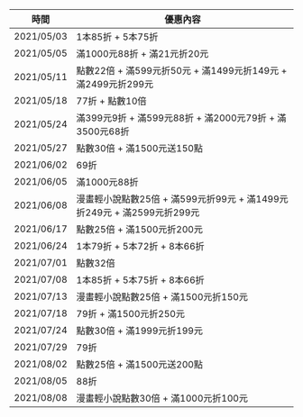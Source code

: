 | 時間 | 優惠內容 |
| ---- | -------- |
| 2021/05/03 | 1本85折 + 5本75折 |
| 2021/05/05 | 滿1000元88折 + 滿21元折20元 |
| 2021/05/11 | 點數22倍 + 滿599元折50元 + 滿1499元折149元 + 滿2499元折299元 |
| 2021/05/18 | 77折 + 點數10倍 |
| 2021/05/24 | 滿399元9折 + 滿599元88折 + 滿2000元79折 + 滿3500元68折 |
| 2021/05/27 | 點數30倍 + 滿1500元送150點 |
| 2021/06/02 | 69折 |
| 2021/06/05 | 滿1000元88折 |
| 2021/06/08 | 漫畫輕小說點數25倍 + 滿599元折99元 + 滿1499元折249元 + 滿2599元折299元 |
| 2021/06/17 | 點數25倍 + 滿1500元折200元 |
| 2021/06/24 | 1本79折 + 5本72折 + 8本66折 |
| 2021/07/01 | 點數32倍 |
| 2021/07/08 | 1本85折 + 5本75折 + 8本66折 |
| 2021/07/13 | 漫畫輕小說點數25倍 + 滿1500元折150元 |
| 2021/07/18 | 79折 + 滿1500元折250元 |
| 2021/07/24 | 點數30倍 + 滿1999元折199元 |
| 2021/07/29 | 79折 |
| 2021/08/02 | 點數25倍 + 滿1500元送200點 |
| 2021/08/05 | 88折 |
| 2021/08/08 | 漫畫輕小說點數30倍 + 滿1000元折100元 |
